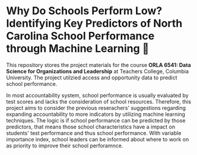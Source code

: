 # Why Do Schools Perform Low? Identifying Key Predictors of North Carolina School Performance through Machine Learning :eyes:

This repository stores the project materials for the course **ORLA 6541:  Data Science for Organizations and Leadership** at Teachers College, Columbia University. The project utilzied access and opportunity data to predict school performance. 

In most accountability system, school performance is usually evaluated by test scores and lacks the consideration of school resources. Therefore, this project aims to consider the previous reserachers' suggestions regarding expanding accountability to more indicators by utilizing machine learning techniques. The logic is if school performance can be predicted by those predictors, that means those school characteristics have a impact on students' test performance and thus school performance. With variable importance index, school leaders can be informed about where to work on as priority to improve their school perforamnce.
